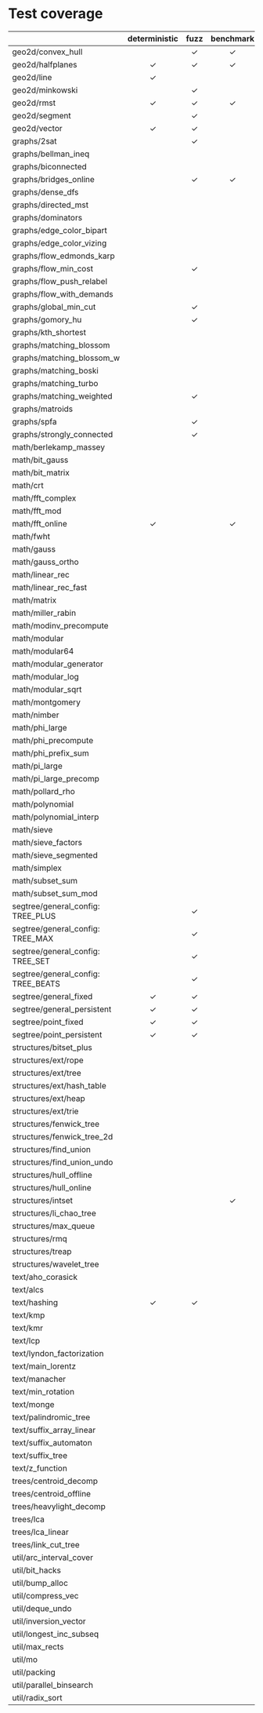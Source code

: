 # Test coverage

|                                    | deterministic | fuzz    | benchmark | yosupo  |
|------------------------------------|:-------------:|:-------:|:---------:|:-------:|
| geo2d/convex_hull                  |               | &check; |  &check;  |         |
| geo2d/halfplanes                   |    &check;    | &check; |  &check;  |         |
| geo2d/line                         |    &check;    |         |           |         |
| geo2d/minkowski                    |               | &check; |           |         |
| geo2d/rmst                         |    &check;    | &check; |  &check;  | &check; |
| geo2d/segment                      |               | &check; |           |         |
| geo2d/vector                       |    &check;    | &check; |           |         |
| graphs/2sat                        |               | &check; |           | &check; |
| graphs/bellman_ineq                |               |         |           |         |
| graphs/biconnected                 |               |         |           |         |
| graphs/bridges_online              |               | &check; |  &check;  |         |
| graphs/dense_dfs                   |               |         |           |         |
| graphs/directed_mst                |               |         |           | &check; |
| graphs/dominators                  |               |         |           | &check; |
| graphs/edge_color_bipart           |               |         |           | &check; |
| graphs/edge_color_vizing           |               |         |           |         |
| graphs/flow_edmonds_karp           |               |         |           |         |
| graphs/flow_min_cost               |               | &check; |           |         |
| graphs/flow_push_relabel           |               |         |           |         |
| graphs/flow_with_demands           |               |         |           |         |
| graphs/global_min_cut              |               | &check; |           |         |
| graphs/gomory_hu                   |               | &check; |           |         |
| graphs/kth_shortest                |               |         |           | &check; |
| graphs/matching_blossom            |               |         |           | &check; |
| graphs/matching_blossom_w          |               |         |           | &check; |
| graphs/matching_boski              |               |         |           | &check; |
| graphs/matching_turbo              |               |         |           | &check; |
| graphs/matching_weighted           |               | &check; |           | &check; |
| graphs/matroids                    |               |         |           |         |
| graphs/spfa                        |               | &check; |           | &check; |
| graphs/strongly_connected          |               | &check; |           | &check; |
| math/berlekamp_massey              |               |         |           | &check; |
| math/bit_gauss                     |               |         |           |         |
| math/bit_matrix                    |               |         |           |         |
| math/crt                           |               |         |           |         |
| math/fft_complex                   |               |         |           |         |
| math/fft_mod                       |               |         |           | &check; |
| math/fft_online                    |    &check;    |         |  &check;  |         |
| math/fwht                          |               |         |           | &check; |
| math/gauss                         |               |         |           |         |
| math/gauss_ortho                   |               |         |           |         |
| math/linear_rec                    |               |         |           | &check; |
| math/linear_rec_fast               |               |         |           | &check; |
| math/matrix                        |               |         |           |         |
| math/miller_rabin                  |               |         |           |         |
| math/modinv_precompute             |               |         |           |         |
| math/modular                       |               |         |           |         |
| math/modular64                     |               |         |           |         |
| math/modular_generator             |               |         |           |         |
| math/modular_log                   |               |         |           |         |
| math/modular_sqrt                  |               |         |           | &check; |
| math/montgomery                    |               |         |           |         |
| math/nimber                        |               |         |           | &check; |
| math/phi_large                     |               |         |           |         |
| math/phi_precompute                |               |         |           |         |
| math/phi_prefix_sum                |               |         |           | &check; |
| math/pi_large                      |               |         |           | &check; |
| math/pi_large_precomp              |               |         |           | &check; |
| math/pollard_rho                   |               |         |           | &check; |
| math/polynomial                    |               |         |           | &check; |
| math/polynomial_interp             |               |         |           |         |
| math/sieve                         |               |         |           |         |
| math/sieve_factors                 |               |         |           |         |
| math/sieve_segmented               |               |         |           |         |
| math/simplex                       |               |         |           |         |
| math/subset_sum                    |               |         |           | &check; |
| math/subset_sum_mod                |               |         |           |         |
| segtree/general_config: TREE_PLUS  |               | &check; |           |         |
| segtree/general_config: TREE_MAX   |               | &check; |           |         |
| segtree/general_config: TREE_SET   |               | &check; |           |         |
| segtree/general_config: TREE_BEATS |               | &check; |           |         |
| segtree/general_fixed              |    &check;    | &check; |           |         |
| segtree/general_persistent         |    &check;    | &check; |           |         |
| segtree/point_fixed                |    &check;    | &check; |           |         |
| segtree/point_persistent           |    &check;    | &check; |           |         |
| structures/bitset_plus             |               |         |           |         |
| structures/ext/rope                |               |         |           |         |
| structures/ext/tree                |               |         |           |         |
| structures/ext/hash_table          |               |         |           |         |
| structures/ext/heap                |               |         |           |         |
| structures/ext/trie                |               |         |           |         |
| structures/fenwick_tree            |               |         |           |         |
| structures/fenwick_tree_2d         |               |         |           |         |
| structures/find_union              |               |         |           |         |
| structures/find_union_undo         |               |         |           |         |
| structures/hull_offline            |               |         |           |         |
| structures/hull_online             |               |         |           |         |
| structures/intset                  |               |         |  &check;  | &check; |
| structures/li_chao_tree            |               |         |           |         |
| structures/max_queue               |               |         |           |         |
| structures/rmq                     |               |         |           |         |
| structures/treap                   |               |         |           |         |
| structures/wavelet_tree            |               |         |           |         |
| text/aho_corasick                  |               |         |           |         |
| text/alcs                          |               |         |           | &check; |
| text/hashing                       |    &check;    | &check; |           |         |
| text/kmp                           |               |         |           |         |
| text/kmr                           |               |         |           | &check; |
| text/lcp                           |               |         |           |         |
| text/lyndon_factorization          |               |         |           |         |
| text/main_lorentz                  |               |         |           |         |
| text/manacher                      |               |         |           | &check; |
| text/min_rotation                  |               |         |           |         |
| text/monge                         |               |         |           | &check; |
| text/palindromic_tree              |               |         |           |         |
| text/suffix_array_linear           |               |         |           | &check; |
| text/suffix_automaton              |               |         |           | &check; |
| text/suffix_tree                   |               |         |           |         |
| text/z_function                    |               |         |           | &check; |
| trees/centroid_decomp              |               |         |           |         |
| trees/centroid_offline             |               |         |           |         |
| trees/heavylight_decomp            |               |         |           |         |
| trees/lca                          |               |         |           | &check; |
| trees/lca_linear                   |               |         |           | &check; |
| trees/link_cut_tree                |               |         |           |         |
| util/arc_interval_cover            |               |         |           |         |
| util/bit_hacks                     |               |         |           |         |
| util/bump_alloc                    |               |         |           |         |
| util/compress_vec                  |               |         |           |         |
| util/deque_undo                    |               |         |           |         |
| util/inversion_vector              |               |         |           |         |
| util/longest_inc_subseq            |               |         |           |         |
| util/max_rects                     |               |         |           |         |
| util/mo                            |               |         |           |         |
| util/packing                       |               |         |           |         |
| util/parallel_binsearch            |               |         |           |         |
| util/radix_sort                    |               |         |           |         |
